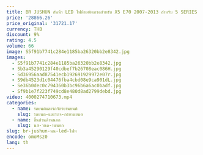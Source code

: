 ```yaml
---
title: BR JUSHUN กันน้ํา LED ไฟท้ายอัพเกรดสําหรับ X5 E70 2007-2013 สําหรับ 5 SERIES สภาพใหม่ 12V แรงดันไฟฟ้า 2007-2013
price: '28866.26'
price_original: '31721.17'
currency: THB
discount: 9%
rating: 4.5
volume: 66
image: S5f91b7741c284e1185ba26320bb2e8342.jpg
images:
  - S5f91b7741c284e1185ba26320bb2e8342.jpg
  - Sb3a45290129f40cdbef7b26708eac086H.jpg
  - Sd36956aad87541ecb192691929972e07r.jpg
  - S9db4523d1c04476fba4cbd08e9ca901dL.jpg
  - Se36b0dec0c794360b3bc96b6a6ac0badf.jpg
  - Sf9b1e7f223f749cd8e480d8ad2799debd.jpg
video: 4000274710673.mp4
categories:
  - name: รถยนต์และรถจักรยานยนต์
    slug: รถยนต-และรถจ-กรยานยนต
  - name: ชิ้นส่วนด้านนอก
    slug: นส-วนด-านนอก
slug: br-jushun-นน-led-ไฟท
encode: omoMsz0
lang: th
---
```

  
